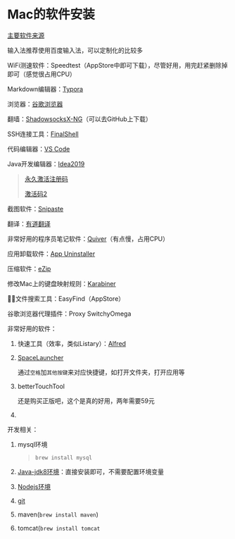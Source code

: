 #  Mac的软件安装

[主要软件来源](http://www.pc6.com/mac)



输入法推荐使用百度输入法，可以定制化的比较多



WiFi测速软件：Speedtest（AppStore中即可下载），尽管好用，用完赶紧删除掉即可（感觉很占用CPU）

Markdown编辑器：[Typora](http://www.pc6.com/mac/132924.html)

浏览器：[谷歌浏览器](https://www.google.cn/chrome/)

翻墙：[ShadowsocksX-NG](https://www.maczapp.com/shadowsocksx-ng)（可以去GitHub上下载）

SSH连接工具：[FinalShell](http://www.hostbuf.com/)

代码编辑器：[VS Code](https://code.visualstudio.com/)

Java开发编辑器：[Idea2019](https://www.jetbrains.com/idea/download/)

> [永久激活注册码](https://blog.csdn.net/qq_34801169/article/details/95059368)
>
> [激活码2](https://blog.csdn.net/m0_37862829/article/details/93920188)

截图软件：[Snipaste](http://www.pc6.com/mac/542001.html)

翻译：[有道翻译](http://www.pc6.com/mac/110548.html)

非常好用的程序员笔记软件：[Quiver](http://www.pc6.com/mac/130522.html)（有点慢，占用CPU）

应用卸载软件：[App Uninstaller](http://www.pc6.com/mac/267539.html)

压缩软件：[eZip](http://www.pc6.com/mac/629419.html)

修改Mac上的键盘映射规则：[Karabiner](https://mac.softpedia.com/get/System-Utilities/?utm_source=spd&utm_campaign=postdl_redir)

文件搜索工具：EasyFind（AppStore） 

谷歌浏览器代理插件：Proxy SwitchyOmega



非常好用的软件：

1. 快速工具（效率，类似Listary）：[Alfred](https://download.csdn.net/download/sinat_29970905/11634147)

2. [SpaceLauncher](https://www.maczapp.com/download.php?id=69188&did=52828&action=1573999300&from=15045811251972)

   通过`空格`加`其他按键`来对应快捷键，如打开文件夹，打开应用等

3. betterTouchTool

   还是购买正版吧，这个是真的好用，两年需要59元

4.  



开发相关：

1. mysql环境

   > `brew install mysql`

2. [Java-jdk8环境](https://download.csdn.net/download/lc19850921/10957187)：直接安装即可，不需要配置环境变量

3. [Nodejs环境](http://nodejs.cn/download/)

4. [git](https://git-scm.com/)

5. maven(`brew install maven`)

6. tomcat(`brew install tomcat`

